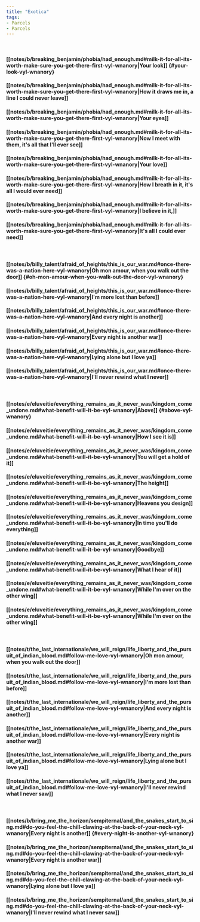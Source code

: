 ```yaml
---
title: "Exotica"
tags:
- Parcels
- Parcels
---
```

&nbsp;
#### [[notes/b/breaking_benjamin/phobia/had_enough.md#milk-it-for-all-its-worth-make-sure-you-get-there-first-vyl-wnanory|Your look]] {#your-look-vyl-wnanory}
#### [[notes/b/breaking_benjamin/phobia/had_enough.md#milk-it-for-all-its-worth-make-sure-you-get-there-first-vyl-wnanory|How it draws me in, a line I could never leave]]
#### [[notes/b/breaking_benjamin/phobia/had_enough.md#milk-it-for-all-its-worth-make-sure-you-get-there-first-vyl-wnanory|Your eyes]]
#### [[notes/b/breaking_benjamin/phobia/had_enough.md#milk-it-for-all-its-worth-make-sure-you-get-there-first-vyl-wnanory|Now I meet with them, it's all that I'll ever see]]
#### [[notes/b/breaking_benjamin/phobia/had_enough.md#milk-it-for-all-its-worth-make-sure-you-get-there-first-vyl-wnanory|Your love]]
#### [[notes/b/breaking_benjamin/phobia/had_enough.md#milk-it-for-all-its-worth-make-sure-you-get-there-first-vyl-wnanory|How I breath in it, it's all I would ever need]]
#### [[notes/b/breaking_benjamin/phobia/had_enough.md#milk-it-for-all-its-worth-make-sure-you-get-there-first-vyl-wnanory|I believe in it,]]
#### [[notes/b/breaking_benjamin/phobia/had_enough.md#milk-it-for-all-its-worth-make-sure-you-get-there-first-vyl-wnanory|It's all I could ever need]]
&nbsp;
#### [[notes/b/billy_talent/afraid_of_heights/this_is_our_war.md#once-there-was-a-nation-here-vyl-wnanory|Oh mon amour, when you walk out the door]] {#oh-mon-amour-when-you-walk-out-the-door-vyl-wnanory}
#### [[notes/b/billy_talent/afraid_of_heights/this_is_our_war.md#once-there-was-a-nation-here-vyl-wnanory|I'm more lost than before]]
#### [[notes/b/billy_talent/afraid_of_heights/this_is_our_war.md#once-there-was-a-nation-here-vyl-wnanory|And every night is another]]
#### [[notes/b/billy_talent/afraid_of_heights/this_is_our_war.md#once-there-was-a-nation-here-vyl-wnanory|Every night is another war]]
#### [[notes/b/billy_talent/afraid_of_heights/this_is_our_war.md#once-there-was-a-nation-here-vyl-wnanory|Lying alone but I love ya]]
#### [[notes/b/billy_talent/afraid_of_heights/this_is_our_war.md#once-there-was-a-nation-here-vyl-wnanory|I'll never rewind what I never]]
&nbsp;
#### [[notes/e/eluveitie/everything_remains_as_it_never_was/kingdom_come_undone.md#what-benefit-will-it-be-vyl-wnanory|Above]] {#above-vyl-wnanory}
#### [[notes/e/eluveitie/everything_remains_as_it_never_was/kingdom_come_undone.md#what-benefit-will-it-be-vyl-wnanory|How I see it is]]
#### [[notes/e/eluveitie/everything_remains_as_it_never_was/kingdom_come_undone.md#what-benefit-will-it-be-vyl-wnanory|You will get a hold of it]]
#### [[notes/e/eluveitie/everything_remains_as_it_never_was/kingdom_come_undone.md#what-benefit-will-it-be-vyl-wnanory|The height]]
#### [[notes/e/eluveitie/everything_remains_as_it_never_was/kingdom_come_undone.md#what-benefit-will-it-be-vyl-wnanory|Heavens you design]]
#### [[notes/e/eluveitie/everything_remains_as_it_never_was/kingdom_come_undone.md#what-benefit-will-it-be-vyl-wnanory|In time you'll do everything]]
#### [[notes/e/eluveitie/everything_remains_as_it_never_was/kingdom_come_undone.md#what-benefit-will-it-be-vyl-wnanory|Goodbye]]
#### [[notes/e/eluveitie/everything_remains_as_it_never_was/kingdom_come_undone.md#what-benefit-will-it-be-vyl-wnanory|What I hear of it]]
#### [[notes/e/eluveitie/everything_remains_as_it_never_was/kingdom_come_undone.md#what-benefit-will-it-be-vyl-wnanory|While I'm over on the other wing]]
#### [[notes/e/eluveitie/everything_remains_as_it_never_was/kingdom_come_undone.md#what-benefit-will-it-be-vyl-wnanory|While I'm over on the other wing]]
&nbsp;
#### [[notes/t/the_last_internationale/we_will_reign/life_liberty_and_the_pursuit_of_indian_blood.md#follow-me-love-vyl-wnanory|Oh mon amour, when you walk out the door]]
#### [[notes/t/the_last_internationale/we_will_reign/life_liberty_and_the_pursuit_of_indian_blood.md#follow-me-love-vyl-wnanory|I'm more lost than before]]
#### [[notes/t/the_last_internationale/we_will_reign/life_liberty_and_the_pursuit_of_indian_blood.md#follow-me-love-vyl-wnanory|And every night is another]]
#### [[notes/t/the_last_internationale/we_will_reign/life_liberty_and_the_pursuit_of_indian_blood.md#follow-me-love-vyl-wnanory|Every night is another war]]
#### [[notes/t/the_last_internationale/we_will_reign/life_liberty_and_the_pursuit_of_indian_blood.md#follow-me-love-vyl-wnanory|Lying alone but I love ya]]
#### [[notes/t/the_last_internationale/we_will_reign/life_liberty_and_the_pursuit_of_indian_blood.md#follow-me-love-vyl-wnanory|I'll never rewind what I never saw]]
&nbsp;
#### [[notes/b/bring_me_the_horizon/sempiternal/and_the_snakes_start_to_sing.md#do-you-feel-the-chill-clawing-at-the-back-of-your-neck-vyl-wnanory|Every night is another]] {#every-night-is-another-vyl-wnanory}
#### [[notes/b/bring_me_the_horizon/sempiternal/and_the_snakes_start_to_sing.md#do-you-feel-the-chill-clawing-at-the-back-of-your-neck-vyl-wnanory|Every night is another war]]
#### [[notes/b/bring_me_the_horizon/sempiternal/and_the_snakes_start_to_sing.md#do-you-feel-the-chill-clawing-at-the-back-of-your-neck-vyl-wnanory|Lying alone but I love ya]]
#### [[notes/b/bring_me_the_horizon/sempiternal/and_the_snakes_start_to_sing.md#do-you-feel-the-chill-clawing-at-the-back-of-your-neck-vyl-wnanory|I'll never rewind what I never saw]]

